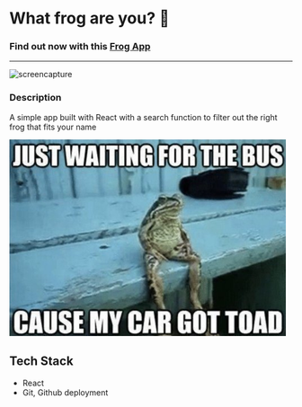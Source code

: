 # What frog are you? 🐸

### Find out now with this [Frog App](https://nuggetnchill.github.io/frog/)

----
![screencapture](https://media.giphy.com/media/L0qFkBhb6pyHL72n1M/giphy.gif)

### Description
A simple app built with React with a search function to filter out the right frog that fits your name 

![frog image](./src/assets/frog-bus.jpg)

## Tech Stack

- React
- Git, Github deployment
